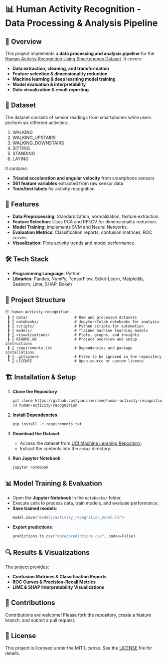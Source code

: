 # 📊 Human Activity Recognition - Data Processing & Analysis Pipeline

## 📌 Overview
This project implements a **data processing and analysis pipeline** for the [Human Activity Recognition Using Smartphones Dataset](https://archive.ics.uci.edu/dataset/240/human+activity+recognition+using+smartphones). It covers:
- **Data extraction, cleaning, and transformation**
- **Feature selection & dimensionality reduction**
- **Machine learning & deep learning model training**
- **Model evaluation & interpretability**
- **Data visualization & result reporting**

## 📂 Dataset
The dataset consists of sensor readings from smartphones while users perform six different activities:
1. WALKING
2. WALKING_UPSTAIRS
3. WALKING_DOWNSTAIRS
4. SITTING
5. STANDING
6. LAYING

It contains:
- **Triaxial acceleration and angular velocity** from smartphone sensors
- **561 feature variables** extracted from raw sensor data
- **Train/test labels** for activity recognition

## 🚀 Features
- **Data Preprocessing**: Standardization, normalization, feature extraction.
- **Feature Selection**: Uses PCA and RFECV for dimensionality reduction.
- **Model Training**: Implements SVM and Neural Networks.
- **Evaluation Metrics**: Classification reports, confusion matrices, ROC curves.
- **Visualization**: Plots activity trends and model performance.

## 🛠️ Tech Stack
- **Programming Language**: Python  
- **Libraries**: Pandas, NumPy, TensorFlow, Scikit-Learn, Matplotlib, Seaborn, Lime, SHAP, Bokeh

## 📂 Project Structure
```
📦 human-activity-recognition
 ┣ 📂 data/                     # Raw and processed datasets
 ┣ 📂 notebooks/                # Jupyter/Colab notebooks for analysis
 ┣ 📂 scripts/                  # Python scripts for automation
 ┣ 📂 models/                   # Trained machine learning models
 ┣ 📂 visualizations/           # Plots, graphs, and insights
 ┣ 📜 README.md                 # Project overview and setup instructions
 ┣ 📜 requirements.txt          # Dependencies and package installations
 ┣ 📜 .gitignore                # Files to be ignored in the repository
 ┗ 📜 LICENSE                   # Open-source or custom license
```

## 🏗️ Installation & Setup
1. **Clone the Repository**
   ```bash
   git clone https://github.com/yourusername/human-activity-recognition.git
   cd human-activity-recognition
   ```
2. **Install Dependencies**
   ```bash
   pip install -r requirements.txt
   ```
3. **Download the Dataset**
   - Access the dataset from [UCI Machine Learning Repository](https://archive.ics.uci.edu/dataset/240/human+activity+recognition+using+smartphones).
   - Extract the contents into the `data/` directory.

4. **Run Jupyter Notebook**
   ```bash
   jupyter notebook
   ```

## 📊 Model Training & Evaluation
- Open the **Jupyter Notebook** in the `notebooks/` folder.
- Execute cells to process data, train models, and evaluate performance.
- **Save trained models**:
  ```python
  model.save("models/activity_recognition_model.h5")
  ```
- **Export predictions**:
  ```python
  predictions.to_csv("data/predictions.csv", index=False)
  ```

## 🔍 Results & Visualizations
The project provides:
- **Confusion Matrices & Classification Reports**
- **ROC Curves & Precision-Recall Metrics**
- **LIME & SHAP Interpretability Visualizations**

## 🤝 Contributions
Contributions are welcome! Please fork the repository, create a feature branch, and submit a pull request.

## 📜 License
This project is licensed under the MIT License. See the [LICENSE](LICENSE) file for details.


